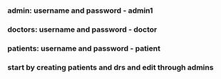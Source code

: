 ### admin: username and password - admin1
### doctors: username and password - doctor
### patients: username and password - patient

### start by creating patients and drs and edit through admins
